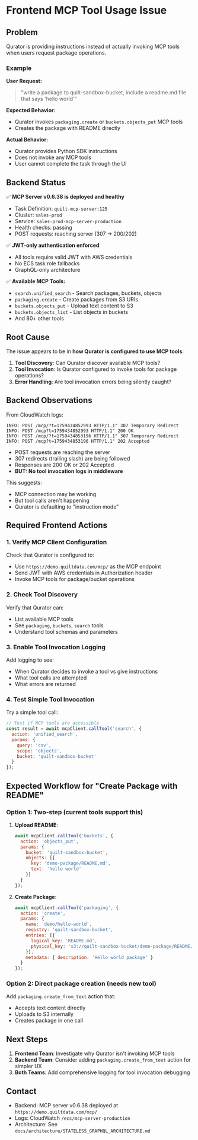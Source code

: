 # Frontend MCP Tool Usage Issue

## Problem

Qurator is providing instructions instead of actually invoking MCP tools when users request package operations.

### Example

**User Request:**
> "write a package to quilt-sandbox-bucket, include a readme.md file that says 'hello world'"

**Expected Behavior:**
- Qurator invokes `packaging.create` or `buckets.objects_put` MCP tools
- Creates the package with README directly

**Actual Behavior:**
- Qurator provides Python SDK instructions
- Does not invoke any MCP tools
- User cannot complete the task through the UI

## Backend Status

✅ **MCP Server v0.6.38 is deployed and healthy**
- Task Definition: `quilt-mcp-server:125`
- Cluster: `sales-prod`
- Service: `sales-prod-mcp-server-production`
- Health checks: passing
- POST requests: reaching server (307 → 200/202)

✅ **JWT-only authentication enforced**
- All tools require valid JWT with AWS credentials
- No ECS task role fallbacks
- GraphQL-only architecture

✅ **Available MCP Tools:**
- `search.unified_search` - Search packages, buckets, objects
- `packaging.create` - Create packages from S3 URIs
- `buckets.objects_put` - Upload text content to S3
- `buckets.objects_list` - List objects in buckets
- And 80+ other tools

## Root Cause

The issue appears to be in **how Qurator is configured to use MCP tools**:

1. **Tool Discovery**: Can Qurator discover available MCP tools?
2. **Tool Invocation**: Is Qurator configured to invoke tools for package operations?
3. **Error Handling**: Are tool invocation errors being silently caught?

## Backend Observations

From CloudWatch logs:
```
INFO: POST /mcp/?t=1759434852993 HTTP/1.1" 307 Temporary Redirect
INFO: POST /mcp?t=1759434852993 HTTP/1.1" 200 OK
INFO: POST /mcp/?t=1759434853196 HTTP/1.1" 307 Temporary Redirect
INFO: POST /mcp?t=1759434853196 HTTP/1.1" 202 Accepted
```

- POST requests are reaching the server
- 307 redirects (trailing slash) are being followed
- Responses are 200 OK or 202 Accepted
- **BUT: No tool invocation logs in middleware**

This suggests:
- MCP connection may be working
- But tool calls aren't happening
- Qurator is defaulting to "instruction mode"

## Required Frontend Actions

### 1. Verify MCP Client Configuration

Check that Qurator is configured to:
- Use `https://demo.quiltdata.com/mcp/` as the MCP endpoint
- Send JWT with AWS credentials in Authorization header
- Invoke MCP tools for package/bucket operations

### 2. Check Tool Discovery

Verify that Qurator can:
- List available MCP tools
- See `packaging`, `buckets`, `search` tools
- Understand tool schemas and parameters

### 3. Enable Tool Invocation Logging

Add logging to see:
- When Qurator decides to invoke a tool vs give instructions
- What tool calls are attempted
- What errors are returned

### 4. Test Simple Tool Invocation

Try a simple tool call:
```javascript
// Test if MCP tools are accessible
const result = await mcpClient.callTool('search', {
  action: 'unified_search',
  params: {
    query: 'csv',
    scope: 'objects',
    bucket: 'quilt-sandbox-bucket'
  }
});
```

## Expected Workflow for "Create Package with README"

### Option 1: Two-step (current tools support this)

1. **Upload README**:
   ```javascript
   await mcpClient.callTool('buckets', {
     action: 'objects_put',
     params: {
       bucket: 'quilt-sandbox-bucket',
       objects: [{
         key: 'demo-package/README.md',
         text: 'hello world'
       }]
     }
   });
   ```

2. **Create Package**:
   ```javascript
   await mcpClient.callTool('packaging', {
     action: 'create',
     params: {
       name: 'demo/hello-world',
       registry: 'quilt-sandbox-bucket',
       entries: [{
         logical_key: 'README.md',
         physical_key: 's3://quilt-sandbox-bucket/demo-package/README.md'
       }],
       metadata: { description: 'Hello world package' }
     }
   });
   ```

### Option 2: Direct package creation (needs new tool)

Add `packaging.create_from_text` action that:
- Accepts text content directly
- Uploads to S3 internally
- Creates package in one call

## Next Steps

1. **Frontend Team**: Investigate why Qurator isn't invoking MCP tools
2. **Backend Team**: Consider adding `packaging.create_from_text` action for simpler UX
3. **Both Teams**: Add comprehensive logging for tool invocation debugging

## Contact

- Backend: MCP server v0.6.38 deployed at `https://demo.quiltdata.com/mcp/`
- Logs: CloudWatch `/ecs/mcp-server-production`
- Architecture: See `docs/architecture/STATELESS_GRAPHQL_ARCHITECTURE.md`


